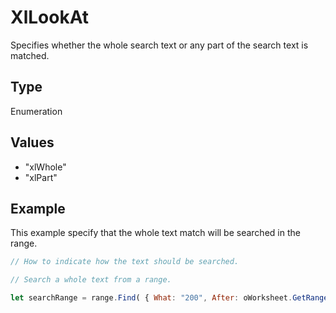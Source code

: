 # XlLookAt

Specifies whether the whole search text or any part of the search text is matched.

## Type

Enumeration

## Values

- "xlWhole"
- "xlPart"


## Example

This example specify that the whole text match will be searched in the range.

```javascript editor-xlsx
// How to indicate how the text should be searched.

// Search a whole text from a range.

let searchRange = range.Find( { What: "200", After: oWorksheet.GetRange("B1"), LookIn: "xlValues", LookAt: "xlWhole",	SearchOrder: "xlByColumns", SearchDirection: "xlNext", MatchCase: true } );
```
